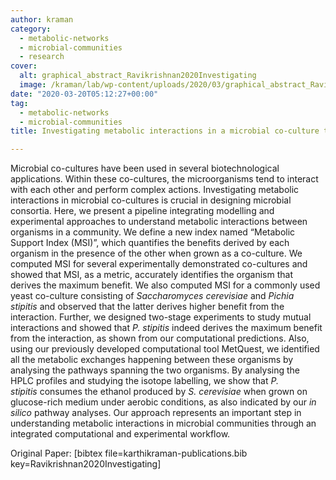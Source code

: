 ```yaml
---
author: kraman
category:
  - metabolic-networks
  - microbial-communities
  - research
cover:
  alt: graphical_abstract_Ravikrishnan2020Investigating
  image: /kraman/lab/wp-content/uploads/2020/03/graphical_abstract_Ravikrishnan2020Investigating.jpg
date: "2020-03-20T05:12:27+00:00"
tag:
  - metabolic-networks
  - microbial-communities
title: Investigating metabolic interactions in a microbial co-culture through integrated modelling and experiments

---
```

Microbial co-cultures have been used in several biotechnological applications. Within these co-cultures, the microorganisms tend to interact with each other and perform complex actions. Investigating metabolic interactions in microbial co-cultures is crucial in designing microbial consortia. Here, we present a pipeline integrating modelling and experimental approaches to understand metabolic interactions between organisms in a community. We define a new index named “Metabolic Support Index (MSI)”, which quantifies the benefits derived by each organism in the presence of the other when grown as a co-culture. We computed MSI for several experimentally demonstrated co-cultures and showed that MSI, as a metric, accurately identifies the organism that derives the maximum benefit. We also computed MSI for a commonly used yeast co-culture consisting of _Saccharomyces cerevisiae_ and _Pichia stipitis_ and observed that the latter derives higher benefit from the interaction. Further, we designed two-stage experiments to study mutual interactions and showed that _P. stipitis_ indeed derives the maximum benefit from the interaction, as shown from our computational predictions. Also, using our previously developed computational tool MetQuest, we identified all the metabolic exchanges happening between these organisms by analysing the pathways spanning the two organisms. By analysing the HPLC profiles and studying the isotope labelling, we show that _P. stipitis_ consumes the ethanol produced by _S. cerevisiae_ when grown on glucose-rich medium under aerobic conditions, as also indicated by our _in silico_ pathway analyses. Our approach represents an important step in understanding metabolic interactions in microbial communities through an integrated computational and experimental workflow.

Original Paper: \[bibtex file=karthikraman-publications.bib key=Ravikrishnan2020Investigating\]

